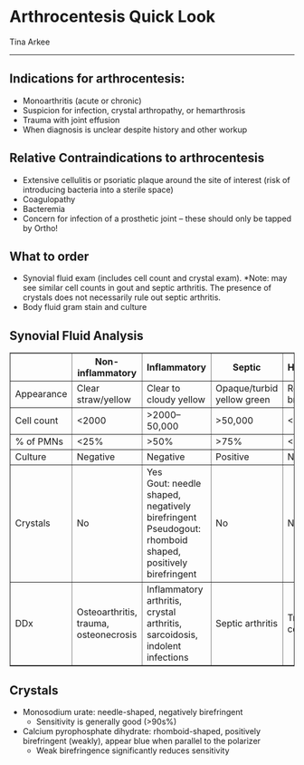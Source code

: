 # Arthrocentesis Quick Look 

Tina Arkee

---

## Indications for arthrocentesis: 
-	 Monoarthritis (acute or chronic)
-	Suspicion for infection, crystal arthropathy, or hemarthrosis
-	Trauma with joint effusion
-	When diagnosis is unclear despite history and other workup 

## Relative Contraindications to arthrocentesis
-	Extensive cellulitis or psoriatic plaque around the site of interest (risk of introducing bacteria into a sterile space) 
-	Coagulopathy 
-	Bacteremia 
-	Concern for infection of a prosthetic joint – these should only be tapped by Ortho!

## What to order
-	Synovial fluid exam (includes cell count and crystal exam). *Note: may see similar cell counts in gout and septic arthritis. The presence of crystals does not necessarily rule out septic arthritis. 
-	Body fluid gram stain and culture

## Synovial Fluid Analysis

<table border="1">
  <tr>
    <th></th>
    <th>Non-inflammatory</th>
    <th>Inflammatory</th>
    <th>Septic</th>
    <th>Hemorrhagic</th>
  </tr>
  <tr>
    <td>Appearance</td>
    <td>Clear straw/yellow</td>
    <td>Clear to cloudy yellow</td>
    <td>Opaque/turbid yellow green</td>
    <td>Reddish brown</td>
  </tr>
  <tr>
    <td>Cell count</td>
    <td>&lt;2000</td>
    <td>&gt;2000–50,000</td>
    <td>&gt;50,000</td>
    <td>&lt;2000</td>
  </tr>
  <tr>
    <td>% of PMNs</td>
    <td>&lt;25%</td>
    <td>&gt;50%</td>
    <td>&gt;75%</td>
    <td>&lt;50%</td>
  </tr>
  <tr>
    <td>Culture</td>
    <td>Negative</td>
    <td>Negative</td>
    <td>Positive</td>
    <td>Negative</td>
  </tr>
  <tr>
    <td>Crystals</td>
    <td>No</td>
    <td>Yes<br>Gout: needle shaped, negatively birefringent<br>Pseudogout: rhomboid shaped, positively birefringent</td>
    <td>No</td>
    <td>No</td>
  </tr>
  <tr>
    <td>DDx</td>
    <td>Osteoarthritis, trauma, osteonecrosis</td>
    <td>Inflammatory arthritis, crystal arthritis, sarcoidosis, indolent infections</td>
    <td>Septic arthritis</td>
    <td>Trauma, coagulopathy</td>
  </tr>
</table>

## Crystals

- Monosodium urate: needle-shaped, negatively birefringent
    - Sensitivity is generally good (>90s%) 
- Calcium pyrophosphate dihydrate: rhomboid-shaped, positively birefringent (weakly), appear blue when parallel to the polarizer
    - Weak birefringence significantly reduces sensitivity
